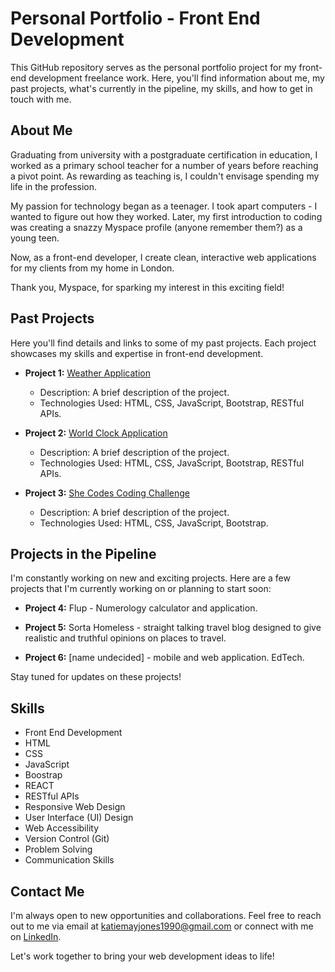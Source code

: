 # Personal Portfolio - Front End Development

This GitHub repository serves as the personal portfolio project for my front-end development freelance work. Here, you'll find information about me, my past projects, what's currently in the pipeline, my skills, and how to get in touch with me. 

## About Me

Graduating from university with a postgraduate certification in education, I worked as a primary school teacher for a number of years before reaching a pivot point. As rewarding as teaching is, I couldn't envisage spending my life in the profession.

My passion for technology began as a teenager. I took apart computers - I wanted to figure out how they worked. Later, my first introduction to coding was creating a snazzy Myspace profile (anyone remember them?) as a young teen.

Now, as a front-end developer, I create clean, interactive web applications for my clients from my home in London.

Thank you, Myspace, for sparking my interest in this exciting field!

## Past Projects

Here you'll find details and links to some of my past projects. Each project showcases my skills and expertise in front-end development.

- **Project 1:** [Weather Application]((https://verdant-muffin-eba333.netlify.app/))
  - Description: A brief description of the project.
  - Technologies Used: HTML, CSS, JavaScript, Bootstrap, RESTful APIs.

- **Project 2:** [World Clock Application](https://phenomenal-kashata-10ede3.netlify.app/)
  - Description: A brief description of the project.
  - Technologies Used: HTML, CSS, JavaScript, Bootstrap, RESTful APIs.

- **Project 3:** [She Codes Coding Challenge](https://aquamarine-concha-340db0.netlify.app/)
  - Description: A brief description of the project.
  - Technologies Used: HTML, CSS, JavaScript, Bootstrap.

## Projects in the Pipeline

I'm constantly working on new and exciting projects. Here are a few projects that I'm currently working on or planning to start soon:

- **Project 4:** Flup - Numerology calculator and application.

- **Project 5:** Sorta Homeless - straight talking travel blog designed to give realistic and truthful opinions on places to travel.

- **Project 6:** [name undecided] - mobile and web application. EdTech.

Stay tuned for updates on these projects!

## Skills

- Front End Development
- HTML
- CSS
- JavaScript
- Boostrap
- REACT
- RESTful APIs
- Responsive Web Design
- User Interface (UI) Design
- Web Accessibility
- Version Control (Git)
- Problem Solving
- Communication Skills

## Contact Me

I'm always open to new opportunities and collaborations. Feel free to reach out to me via email at [katiemayjones1990@gmail.com](mailto:katiemayjones1990@gmail.com) or connect with me on [LinkedIn](https://www.linkedin.com/in/katiemayjones1990/).

Let's work together to bring your web development ideas to life!
